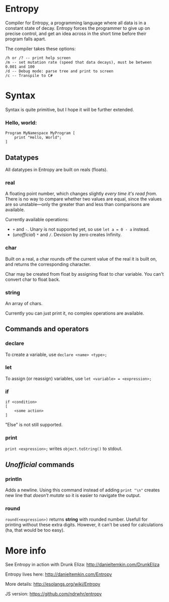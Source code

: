 # Entropy
Compiler for Entropy, a programming language where all data is in a constant state of decay. Entropy forces the programmer to give up on precise control, and get an idea across in the short time before their program falls apart. 

The compiler takes these options:

    /h or /? -- print help screen
    /m -- set mutation rate (speed that data decays), must be between 0.001 and 100
    /d -- Debug mode: parse tree and print to screen
    /c -- Transpile to C#

# Syntax

Syntax is quite primitive, but I hope it will be further extended.

### Hello, world:

```
Program MyNamespace MyProgram [
    print "Hello, World";
]
```

## Datatypes

All datatypes in Entropy are built on reals (floats).

### real
A floating point number, which changes slightly *every time it's read from*. There is no way to compare whether two values are equal, since the values are so unstable—only the greater than and less than comparisons are available.

Currently available operations:
- `+` and `-`. Unary is not supported yet, so use `let a = 0 - a` instead. 
- (*unofficial*) `*` and `/`. Devision by zero creates Infinity.

### char
Built on a real, a char rounds off the current value of the real it is built on, and returns the corresponding character.

Char may be created from float by assigning float to char variable. You can't convert char to float back.

### string
An array of chars.

Currently you can just print it, no complex operations are available.

## Commands and operators

### declare

To create a variable, use `declare <name> <type>;`

### let

To assign (or reassign) variables, use `let <variable> = <expression>;` 

### if

```
if <condition>
[
    <some action>
]
```

"Else" is not still supported.

### print

`print <expression>;` writes `object.toString()` to stdout.

## *Unofficial* commands

### println

Adds a newline. Using this command instead of adding `print "\n"` creates new line that *doesn't mutate* so it is easier to navigate the output.

### round

`round(<expression>)` returns **string** with rounded number. Usefull for printing without these extra digits. However, it can't be used for calculations (ha, that would be too easy).

# More info

See Entropy in action with Drunk Eliza: http://danieltemkin.com/DrunkEliza

Entropy lives here: http://danieltemkin.com/Entropy

More details: http://esolangs.org/wiki/Entropy

JS version: https://github.com/ndrwhr/entropy
